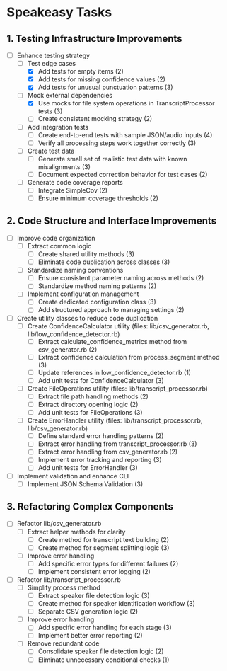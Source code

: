 # Speakeasy Tasks

## 1. Testing Infrastructure Improvements
- [ ] Enhance testing strategy
  - [ ] Test edge cases
    - [x] Add tests for empty items (2)
    - [x] Add tests for missing confidence values (2)
    - [x] Add tests for unusual punctuation patterns (3)
  - [ ] Mock external dependencies
    - [x] Use mocks for file system operations in TranscriptProcessor tests (3)
    - [ ] Create consistent mocking strategy (2)
  - [ ] Add integration tests
    - [ ] Create end-to-end tests with sample JSON/audio inputs (4)
    - [ ] Verify all processing steps work together correctly (3)
  - [ ] Create test data
    - [ ] Generate small set of realistic test data with known misalignments (3)
    - [ ] Document expected correction behavior for test cases (2)
  - [ ] Generate code coverage reports
    - [ ] Integrate SimpleCov (2)
    - [ ] Ensure minimum coverage thresholds (2)

## 2. Code Structure and Interface Improvements
- [ ] Improve code organization
  - [ ] Extract common logic
    - [ ] Create shared utility methods (3)
    - [ ] Eliminate code duplication across classes (3)
  - [ ] Standardize naming conventions
    - [ ] Ensure consistent parameter naming across methods (2)
    - [ ] Standardize method naming patterns (2)
  - [ ] Implement configuration management
    - [ ] Create dedicated configuration class (3)
    - [ ] Add structured approach to managing settings (2)
- [ ] Create utility classes to reduce code duplication
  - [ ] Create ConfidenceCalculator utility (files: lib/csv_generator.rb, lib/low_confidence_detector.rb)
    - [ ] Extract calculate_confidence_metrics method from csv_generator.rb (2)
    - [ ] Extract confidence calculation from process_segment method (3)
    - [ ] Update references in low_confidence_detector.rb (1)
    - [ ] Add unit tests for ConfidenceCalculator (3)
  - [ ] Create FileOperations utility (files: lib/transcript_processor.rb)
    - [ ] Extract file path handling methods (2)
    - [ ] Extract directory opening logic (2)
    - [ ] Add unit tests for FileOperations (3)
  - [ ] Create ErrorHandler utility (files: lib/transcript_processor.rb, lib/csv_generator.rb)
    - [ ] Define standard error handling patterns (2)
    - [ ] Extract error handling from transcript_processor.rb (3)
    - [ ] Extract error handling from csv_generator.rb (2)
    - [ ] Implement error tracking and reporting (3)
    - [ ] Add unit tests for ErrorHandler (3)
- [ ] Implement validation and enhance CLI
  - [ ] Implement JSON Schema Validation (3)

## 3. Refactoring Complex Components
- [ ] Refactor lib/csv_generator.rb
  - [ ] Extract helper methods for clarity
    - [ ] Create method for transcript text building (2)
    - [ ] Create method for segment splitting logic (3)
  - [ ] Improve error handling
    - [ ] Add specific error types for different failures (2)
    - [ ] Implement consistent error logging (2)
- [ ] Refactor lib/transcript_processor.rb
  - [ ] Simplify process method
    - [ ] Extract speaker file detection logic (3)
    - [ ] Create method for speaker identification workflow (3)
    - [ ] Separate CSV generation logic (2)
  - [ ] Improve error handling
    - [ ] Add specific error handling for each stage (3)
    - [ ] Implement better error reporting (2)
  - [ ] Remove redundant code
    - [ ] Consolidate speaker file detection logic (2)
    - [ ] Eliminate unnecessary conditional checks (1)
